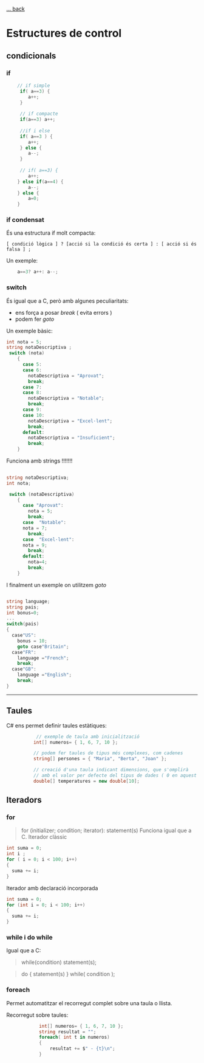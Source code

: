 [ ... back  ](../README.md)

# Estructures de control

 
## condicionals
### if
```c#
	// if simple
	 if( a==3) {
		a++;
	 }
	 
	 // if compacte
	 if(a==3) a++;
	 
	 //if i else
	 if( a==3 ) {
		a++;
	 } else {
		a--;
	 }
	 
	 // if( a==3) {
		a++; 
	} else if(a==4) {
		a--; 
	} else {
		a=0;
	}
 ```
 ### if condensat
 És una estructura  if molt compacta:
 ```
 [ condició lògica ] ? [acció si la condició és certa ] : [ acció si és falsa ] ;
 ```
 Un exemple:
 
 ```c#
	 a==3? a++: a--;
 ```
 ### switch
 És igual que a C, però amb algunes peculiaritats:
  *  ens força a posar _break_ ( evita errors )
  *  podem fer _goto_
 
 Un exemple bàsic:
 
```c#
int nota = 5;
string notaDescriptiva ;
 switch (nota)
	{
	  case 5:
	  case 6:
		notaDescriptiva = "Aprovat";
		break;
	  case 7:
	  case 8:
		notaDescriptiva = "Notable";
		break;
	  case 9:
	  case 10:
		notaDescriptiva = "Excel·lent";
		break;
	  default:
		notaDescriptiva = "Insuficient";
		break;
	}
```

Funciona amb strings !!!!!!!

```c#
 
string notaDescriptiva;
int nota;

 switch (notaDescriptiva)
	{
	  case "Aprovat":
	    nota = 5;
		break;
	  case  "Notable":
	  nota = 7;
		break;
	  case  "Excel·lent":
	  nota = 9;
		break;
	  default:
		nota=4;
		break;
	}
```


I finalment un exemple on utilitzem _goto_
```c#

string language;
string pais;
int bonus=0;
...
switch(pais)
{
  case"US":
    bonus = 10;
    goto case"Britain";
  case"FR":
    language ="French";
    break;
  case"GB":
    language ="English";
    break;
}
```


------------------------------------------------------------------------------------------------------------


 ## Taules
 
 C# ens permet definir taules estàtiques:
  ```c#
             // exemple de taula amb inicialització
            int[] numeros= { 1, 6, 7, 10 };

            // podem fer taules de tipus més complexes, com cadenes
            string[] persones = { "Maria", "Berta", "Joan" };

            // creació d'una taula indicant dimensions, que s'omplirà
            // amb el valor per defecte del tipus de dades ( 0 en aquest cas )
            double[] temperatures = new double[10];
  ```
  
## Iteradors
### for
> for (initializer; condition; iterator):
>        statement(s)
  Funciona igual que a C.
  Iterador clàssic
```c#
int suma = 0;
int i ;
for ( i = 0; i < 100; i++)
{
  suma += i;
}
```
Iterador amb declaració incorporada
```c#
int suma = 0;
for (int i = 0; i < 100; i++)
{
  suma += i;
}
```

### while i do while
  
Igual que a C:

> while(condition)
>          statement(s);
  
  
> do {
>    statement(s)
> } while( condition );
  
###  foreach    
  Permet automatitzar el recorregut complet sobre una taula o llista.
  
Recorregut sobre taules:
  
```c#
            int[] numeros= { 1, 6, 7, 10 };
			string resultat = "";
            foreach( int t in numeros)
            {
                resultat += $" - {t}\n";
            }
```
	